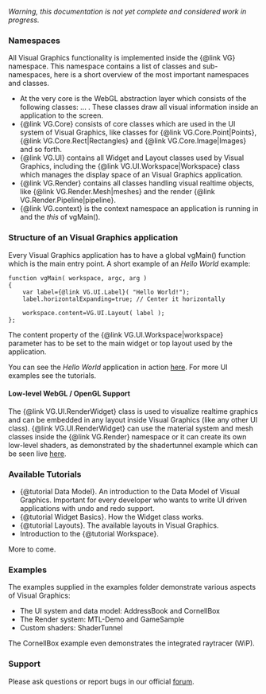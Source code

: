 _Warning, this documentation is not yet complete and considered work in progress._

<h3>Namespaces</h3>

All Visual Graphics functionality is implemented inside the {@link VG} namespace. This namespace contains a list of classes and sub-namespaces, here is a short overview of the most important namespaces and classes.

* At the very core is the WebGL abstraction layer which consists of the following classes: ... . These classes draw all visual information inside an application to the screen.
* {@link VG.Core} consists of core classes which are used in the UI system of Visual Graphics, like classes for {@link VG.Core.Point|Points}, {@link VG.Core.Rect|Rectangles} and {@link VG.Core.Image|Images} and so forth.
* {@link VG.UI} contains all Widget and Layout classes used by Visual Graphics, including the {@link VG.UI.Workspace|Workspace} class which manages the display space of an Visual Graphics application.
* {@link VG.Render} contains all classes handling visual realtime objects, like {@link VG.Render.Mesh|meshes} and the render {@link VG.Render.Pipeline|pipeline}.
* {@link VG.context} is the context namespace an application is running in and the _this_ of vgMain().

<h3>Structure of an Visual Graphics application</h3>

Every Visual Graphics application has to have a global vgMain() function which is the main entry point. A short example of an _Hello World_ example:

```
function vgMain( workspace, argc, arg )
{
    var label={@link VG.UI.Label}( "Hello World!");
    label.horizontalExpanding=true; // Center it horizontally

    workspace.content=VG.UI.Layout( label );
};
```

The content property of the {@link VG.UI.Workspace|workspace} parameter has to be set to the main widget or top layout used by the application.

You can see the _Hello World_ application in action <a href="http://visualgraphics.tv/apps/helloworld">here</a>. For more UI examples see the tutorials.

<h4>Low-level WebGL / OpenGL Support</h4>

The {@link VG.UI.RenderWidget} class is used to visualize realtime graphics and can be embedded in any layout inside Visual Graphics (like any other UI class). {@link VG.UI.RenderWidget} can use the material system and mesh classes inside the {@link VG.Render} namespace or it can create its own low-level shaders, as demonstrated by the shadertunnel example which can be seen live <a href="http://visualgraphics.tv/apps/shadertunnel">here</a>.

<h3>Available Tutorials</h3>

* {@tutorial Data Model}. An introduction to the Data Model of Visual Graphics. Important for every developer who wants to write UI driven applications with undo and redo support.
* {@tutorial Widget Basics}. How the Widget class works.
* {@tutorial Layouts}. The available layouts in Visual Graphics.
* Introduction to the {@tutorial Workspace}.

More to come.

<h3>Examples</h3>

The examples supplied in the examples folder demonstrate various aspects of Visual Graphics:

* The UI system and data model: AddressBook and CornellBox
* The Render system: MTL-Demo and GameSample
* Custom shaders: ShaderTunnel

The CornellBox example even demonstrates the integrated raytracer (WiP).

<h3>Support</h3>

Please ask questions or report bugs in our official <a href="http://visualgraphics.freeforums.net">forum</a>.